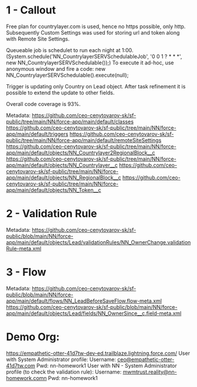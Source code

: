 # 1 - Callout

Free plan for countrylayer.com is used, hence no https possible, only http. Subsequently Custom Settings was used for storing url and token along with Remote Site Settings.

Queueable job is schedulet to run each night at 1:00. (System.schedule('NN_CountrylayerSERVSchedulableJob', '0 0 1 ? * * *', new NN_CountrylayerSERVSchedulable());)
To execute it ad-hoc, use anonymous window and fire a code: new NN_CountrylayerSERVSchedulable().execute(null);

Trigger is updating only Country on Lead object. After task refinement it is possible to extend the update to other fields.

Overall code coverage is 93%. 

Metadata:
https://github.com/ceo-cenytovarov-sk/sf-public/tree/main/NN/force-app/main/default/classes
https://github.com/ceo-cenytovarov-sk/sf-public/tree/main/NN/force-app/main/default/triggers
https://github.com/ceo-cenytovarov-sk/sf-public/tree/main/NN/force-app/main/default/remoteSiteSettings
https://github.com/ceo-cenytovarov-sk/sf-public/tree/main/NN/force-app/main/default/objects/NN_Countrylayer2RegionalBlock__c
https://github.com/ceo-cenytovarov-sk/sf-public/tree/main/NN/force-app/main/default/objects/NN_Countrylayer__c
https://github.com/ceo-cenytovarov-sk/sf-public/tree/main/NN/force-app/main/default/objects/NN_RegionalBlock__c
https://github.com/ceo-cenytovarov-sk/sf-public/tree/main/NN/force-app/main/default/objects/NN_Token__c

# 2 - Validation Rule
Metadata:
https://github.com/ceo-cenytovarov-sk/sf-public/blob/main/NN/force-app/main/default/objects/Lead/validationRules/NN_OwnerChange.validationRule-meta.xml

# 3 - Flow
Metadata:
https://github.com/ceo-cenytovarov-sk/sf-public/blob/main/NN/force-app/main/default/flows/NN_LeadBeforeSaveFlow.flow-meta.xml
https://github.com/ceo-cenytovarov-sk/sf-public/blob/main/NN/force-app/main/default/objects/Lead/fields/NN_OwnerSince__c.field-meta.xml

# Demo Org:
https://empathetic-otter-41d7tw-dev-ed.trailblaze.lightning.force.com/
User with System Administrator profile:
  Username: ceo@empathetic-otter-41d7tw.com
  Pwd: nn-homework1
User with NN - System Administrator profile (to check the validation rule):
  Username: mwmtrust.reality@nn-homework.comn
  Pwd: nn-homework1  
